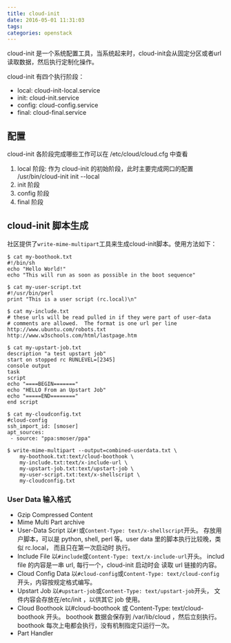 ```yaml
---
title: cloud-init
date: 2016-05-01 11:31:03
tags: 
categories: openstack
---
```


cloud-init 是一个系统配置工具，当系统起来时，cloud-init会从固定分区或者url读取数据，然后执行定制化操作。

<!-- more -->

cloud-init 有四个执行阶段：

- local: cloud-init-local.service
- init: cloud-init.service
- config: cloud-config.service
- final: cloud-final.service

## 配置

cloud-init 各阶段完成哪些工作可以在 /etc/cloud/cloud.cfg 中查看

1. local 阶段: 作为 cloud-init 的初始阶段，此时主要完成网口的配置
   /usr/bin/cloud-init init --local
2. init 阶段
3. config 阶段
4. final 阶段

## cloud-init 脚本生成

社区提供了`write-mime-multipart`工具来生成cloud-init脚本。使用方法如下：

```
$ cat my-boothook.txt
#!/bin/sh
echo "Hello World!"
echo "This will run as soon as possible in the boot sequence"

$ cat my-user-script.txt
#!/usr/bin/perl
print "This is a user script (rc.local)\n"

$ cat my-include.txt
# these urls will be read pulled in if they were part of user-data
# comments are allowed.  The format is one url per line
http://www.ubuntu.com/robots.txt
http://www.w3schools.com/html/lastpage.htm

$ cat my-upstart-job.txt
description "a test upstart job"
start on stopped rc RUNLEVEL=[2345]
console output
task
script
echo "====BEGIN======="
echo "HELLO From an Upstart Job"
echo "=====END========"
end script

$ cat my-cloudconfig.txt
#cloud-config
ssh_import_id: [smoser]
apt_sources:
 - source: "ppa:smoser/ppa"

$ write-mime-multipart --output=combined-userdata.txt \
    my-boothook.txt:text/cloud-boothook \
    my-include.txt:text/x-include-url \
    my-upstart-job.txt:text/upstart-job \
    my-user-script.txt:text/x-shellscript \
    my-cloudconfig.txt
```

### User Data 输入格式

- Gzip Compressed Content
- Mime Multi Part archive
- User-Data Script
  以`#!`或`Content-Type: text/x-shellscript`开头。
  存放用户脚本，可以是 python, shell, perl 等。user data 里的脚本执行比较晚，类似 rc.local， 而且只在第一次启动时 执行。
- Include File
  以`#include`或`Content-Type: text/x-include-url`开头。
  includ file 的内容是一串 url, 每行一个，cloud-init 启动时会 读取 url 链接的内容。
- Cloud Config Data
  以`#cloud-config`或`Content-Type: text/cloud-config`开头，内容按规定格式编写。
- Upstart Job
  以`#upstart-job`或`Content-Type: text/upstart-job`开头，
  文件内容会存放在/etc/init ，以供其它 job 使用。
- Cloud Boothook
  以#cloud-boothook 或 Content-Type: text/cloud-boothook 开头。
  boothook 数据会保存到 /var/lib/cloud ，然后立刻执行。boothook 每次上电都会执行，没有机制指定只运行一次。
- Part Handler
